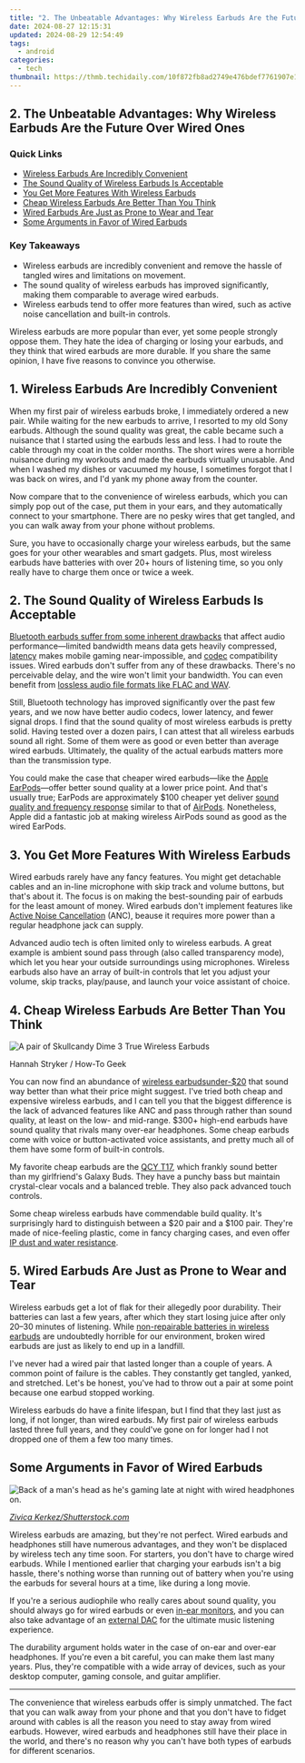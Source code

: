 ```yaml
---
title: "2. The Unbeatable Advantages: Why Wireless Earbuds Are the Future Over Wired Ones"
date: 2024-08-27 12:15:31
updated: 2024-08-29 12:54:49
tags:
  - android
categories:
  - tech
thumbnail: https://thmb.techidaily.com/10f872fb8ad2749e476bdef7761907e1144c3760c0bcadfec382f35c405d63aa.jpg
---
```


## 2. The Unbeatable Advantages: Why Wireless Earbuds Are the Future Over Wired Ones

### Quick Links

* [Wireless Earbuds Are Incredibly Convenient](https://tech-revival.techidaily.com/preparing-your-system-a-quick-guide-to-the-windows-10-creators-edition-upgrade/)
* [The Sound Quality of Wireless Earbuds Is Acceptable](https://tech-revival.techidaily.com/auto-gpt-vs-gpt-4-assessing-the-value-of-using-auto-gpt-without-advanced-capabilities/)
* [You Get More Features With Wireless Earbuds](https://ai-voice-clone.techidaily.com/2024-approved-what-is-ai-voice-over-wondershare-virbo-glossary/)
* [Cheap Wireless Earbuds Are Better Than You Think](https://extra-information.techidaily.com/ace-your-channel-prime-title-generators-for-2024/)
* [Wired Earbuds Are Just as Prone to Wear and Tear](https://extra-support.techidaily.com/in-2024-smartphone-image-editing-the-best-free-layers-and-tools-guide-top-10/)
* [Some Arguments in Favor of Wired Earbuds](https://facebook-video-share.techidaily.com/updated-2024-approved-exploring-hidden-realms-a-comprehensive-guide-to-youtubes-unlisted-videos/)

### Key Takeaways

* Wireless earbuds are incredibly convenient and remove the hassle of tangled wires and limitations on movement.
* The sound quality of wireless earbuds has improved significantly, making them comparable to average wired earbuds.
* Wireless earbuds tend to offer more features than wired, such as active noise cancellation and built-in controls.

 Wireless earbuds are more popular than ever, yet some people strongly oppose them. They hate the idea of charging or losing your earbuds, and they think that wired earbuds are more durable. If you share the same opinion, I have five reasons to convince you otherwise.

##  1\. Wireless Earbuds Are Incredibly Convenient

 When my first pair of wireless earbuds broke, I immediately ordered a new pair. While waiting for the new earbuds to arrive, I resorted to my old Sony earbuds. Although the sound quality was great, the cable became such a nuisance that I started using the earbuds less and less. I had to route the cable through my coat in the colder months. The short wires were a horrible nuisance during my workouts and made the earbuds virtually unusable. And when I washed my dishes or vacuumed my house, I sometimes forgot that I was back on wires, and I'd yank my phone away from the counter.

 Now compare that to the convenience of wireless earbuds, which you can simply pop out of the case, put them in your ears, and they automatically connect to your smartphone. There are no pesky wires that get tangled, and you can walk away from your phone without problems.

 Sure, you have to occasionally charge your wireless earbuds, but the same goes for your other wearables and smart gadgets. Plus, most wireless earbuds have batteries with over 20+ hours of listening time, so you only really have to charge them once or twice a week.

##  2\. The Sound Quality of Wireless Earbuds Is Acceptable

[Bluetooth earbuds suffer from some inherent drawbacks](https://media-tips.techidaily.com/bypass-the-sync-expert-techniques-for-uploading-movies-to-your-ipod-independently/) that affect audio performance—limited bandwidth means data gets heavily compressed, [latency](https://extra-guidance.techidaily.com/making-sense-of-virtual-realitys-promise-and-peril-for-2024/) makes mobile gaming near-impossible, and [codec](https://some-guidance.techidaily.com/2024-approved-strategies-for-merging-youtube-music-and-video-content-effectively/) compatibility issues. Wired earbuds don't suffer from any of these drawbacks. There's no perceivable delay, and the wire won't limit your bandwidth. You can even benefit from [lossless audio file formats like FLAC and WAV](https://instagram-clips.techidaily.com/new-2024-approved-scaling-up-instagram-videos-mobile-and-desktop-approaches/).

 Still, Bluetooth technology has improved significantly over the past few years, and we now have better audio codecs, lower latency, and fewer signal drops. I find that the sound quality of most wireless earbuds is pretty solid. Having tested over a dozen pairs, I can attest that all wireless earbuds sound all right. Some of them were as good or even better than average wired earbuds. Ultimately, the quality of the actual earbuds matters more than the transmission type.

 You could make the case that cheaper wired earbuds—like the [Apple EarPods](https://www.amazon.com/Apple-EarPods-3-5mm-Headphone-Plug/dp/B06X16Z7DZ?tag=hotoge-20&ascsubtag=UUhtgUeUpU2001445&asc%5Frefurl=https%3A%2F%2Fwww.howtogeek.com%2Freasons-never-going-back-to-wired-earbuds%2F&asc%5Fcampaign=Evergreen)—offer better sound quality at a lower price point. And that's usually true; EarPods are approximately $100 cheaper yet deliver [sound quality and frequency response](https://www.rtings.com/headphones/tools/compare/apple-earpods-vs-apple-airpods-3rd-generation-truly-wireless/406/29239?usage=19&threshold=0.10) similar to that of [AirPods](https://www.amazon.com/Apple-AirPods-Charging-Latest-Model/dp/B07PXGQC1Q?tag=hotoge-20&ascsubtag=UUhtgUeUpU2001445&asc%5Frefurl=https%3A%2F%2Fwww.howtogeek.com%2Freasons-never-going-back-to-wired-earbuds%2F&asc%5Fcampaign=Evergreen). Nonetheless, Apple did a fantastic job at making wireless AirPods sound as good as the wired EarPods.

##  3\. You Get More Features With Wireless Earbuds

 Wired earbuds rarely have any fancy features. You might get detachable cables and an in-line microphone with skip track and volume buttons, but that's about it. The focus is on making the best-sounding pair of earbuds for the least amount of money. Wired earbuds don't implement features like [Active Noise Cancellation](https://facebook-clips.techidaily.com/updated-step-by-step-sharing-twitch-on-your-fb-page-for-2024/) (ANC), beause it requires more power than a regular headphone jack can supply.

 Advanced audio tech is often limited only to wireless earbuds. A great example is ambient sound pass through (also called transparency mode), which let you hear your outside surroundings using microphones. Wireless earbuds also have an array of built-in controls that let you adjust your volume, skip tracks, play/pause, and launch your voice assistant of choice.

##  4\. Cheap Wireless Earbuds Are Better Than You Think

![A pair of Skullcandy Dime 3 True Wireless Earbuds](https://static1.howtogeekimages.com/wordpress/wp-content/uploads/2023/11/a-pair-of-skullcandy-dime-3-true-wireless-earbuds-1jpg_53263481685_o.jpg) 

Hannah Stryker / How-To Geek

 You can now find an abundance of [wireless earbuds](https://win-forum.techidaily.com/manual-methods-for-deleting-crash-dumps-in-windows/)[under-$20](https://screen-mirror.techidaily.com/recommended-best-applications-for-mirroring-your-oppo-reno-8t-screen-drfone-by-drfone-android/) that sound way better than what their price might suggest. I've tried both cheap and expensive wireless earbuds, and I can tell you that the biggest difference is the lack of advanced features like ANC and pass through rather than sound quality, at least on the low- and mid-range. $300+ high-end earbuds have sound quality that rivals many over-ear headphones. Some cheap earbuds come with voice or button-activated voice assistants, and pretty much all of them have some form of built-in controls.

 My favorite cheap earbuds are the [QCY T17](https://www.amazon.com/Bluetooth-QCY-Wireless-Waterproof-Headphones/dp/B09J2DMH3N/?tag=hotoge-20&ascsubtag=UUhtgUeUpU2001445&asc%5Frefurl=https%3A%2F%2Fwww.howtogeek.com%2Freasons-never-going-back-to-wired-earbuds%2F&asc%5Fcampaign=Evergreen), which frankly sound better than my girlfriend's Galaxy Buds. They have a punchy bass but maintain crystal-clear vocals and a balanced treble. They also pack advanced touch controls.

 Some cheap wireless earbuds have commendable build quality. It's surprisingly hard to distinguish between a $20 pair and a $100 pair. They're made of nice-feeling plastic, come in fancy charging cases, and even offer [IP dust and water resistance](https://tech-haven.techidaily.com/how-artificer-intelligence-redefines-what-we-perceive-as-real-or-just-a-story/).

##  5\. Wired Earbuds Are Just as Prone to Wear and Tear

 Wireless earbuds get a lot of flak for their allegedly poor durability. Their batteries can last a few years, after which they start losing juice after only 20–30 minutes of listening. While [non-repairable batteries in wireless earbuds](https://eeb.org/non-replaceable-batteries-are-bad-news-for-the-environment-and-consumers-new-research-finds/) are undoubtedly horrible for our environment, broken wired earbuds are just as likely to end up in a landfill.

 I've never had a wired pair that lasted longer than a couple of years. A common point of failure is the cables. They constantly get tangled, yanked, and stretched. Let's be honest, you've had to throw out a pair at some point because one earbud stopped working.

 Wireless earbuds do have a finite lifespan, but I find that they last just as long, if not longer, than wired earbuds. My first pair of wireless earbuds lasted three full years, and they could've gone on for longer had I not dropped one of them a few too many times.

##  Some Arguments in Favor of Wired Earbuds

![Back of a man's head as he's gaming late at night with wired headphones on.](https://static1.howtogeekimages.com/wordpress/wp-content/uploads/2022/03/man-gaming-night-dark-wired-headphones.jpg) 

_[Zivica Kerkez/Shutterstock.com](https://www.shutterstock.com/image-photo/men-wearing-headphones-playing-video-games-1293087085)_

 Wireless earbuds are amazing, but they're not perfect. Wired earbuds and headphones still have numerous advantages, and they won't be displaced by wireless tech any time soon. For starters, you don't have to charge wired earbuds. While I mentioned earlier that charging your earbuds isn't a big hassle, there's nothing worse than running out of battery when you're using the earbuds for several hours at a time, like during a long movie.

 If you're a serious audiophile who really cares about sound quality, you should always go for wired earbuds or even [in-ear monitors](https://location-fake.techidaily.com/11-best-location-changers-for-realme-v30t-drfone-by-drfone-virtual-android/), and you can also take advantage of an [external DAC](https://youtube-videos.techidaily.com/choose-your-perfect-wedding-tales-youtubes-finest-8/) for the ultimate music listening experience.

 The durability argument holds water in the case of on-ear and over-ear headphones. If you're even a bit careful, you can make them last many years. Plus, they're compatible with a wide array of devices, such as your desktop computer, gaming console, and guitar amplifier.

---

 The convenience that wireless earbuds offer is simply unmatched. The fact that you can walk away from your phone and that you don't have to fidget around with cables is all the reason you need to stay away from wired earbuds. However, wired earbuds and headphones still have their place in the world, and there's no reason why you can't have both types of earbuds for different scenarios.

<ins class="adsbygoogle"
     style="display:block"
     data-ad-format="autorelaxed"
     data-ad-client="ca-pub-7571918770474297"
     data-ad-slot="1223367746"></ins>



<ins class="adsbygoogle"
     style="display:block"
     data-ad-client="ca-pub-7571918770474297"
     data-ad-slot="8358498916"
     data-ad-format="auto"
     data-full-width-responsive="true"></ins>
